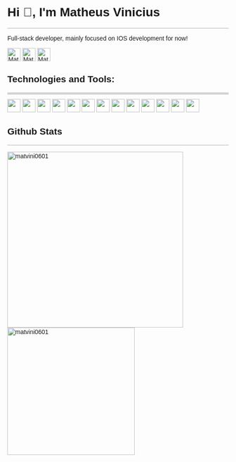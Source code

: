 <div style="font-family: Arial, Helvetica, sans-serif;">
    <h1 align="left">Hi 👋, I'm Matheus Vinicius</h1>
    <p style="background-color: lightgray; display: block; height: 2px;"></p>
        <p>Full-stack developer, mainly focused on IOS development for now!</p>
        <a href="https://linkedin.com/in/matheus-vinícius-9b0b441a0" target="blank"><img align="center" src="https://img.shields.io/badge/LinkedIn-0077B5?style=for-the-badge&logo=linkedin&logoColor=white" alt="Matheus Vinicius" height="30"/></a>
        <a href="https://github.com/MatVini0601" target="blank"><img align="center" src="https://img.shields.io/badge/GitHub-100000?style=for-the-badge&logo=github&logoColor=white" alt="MatVini0601" height="30"/></a>
        <a href="mailto:matheus1ro@hotmail.com" target="blank"><img align="center" src="https://img.shields.io/badge/Microsoft_Outlook-0078D4?style=for-the-badge&logo=microsoft-outlook&logoColor=white" alt="Matheus Vinicius" height="30"/></a>
        <h2 align="left">Technologies and Tools:</h3>
        <p style="background-color: lightgray; display: block; height: 5px; margin-bottom: 10px;"></p>
    <div>
        <img align="bottom" src="https://img.shields.io/badge/CSS3-1572B6?style=for-the-badge&logo=css3&logoColor=white" height="30"/>
        <img align="bottom" src="https://img.shields.io/badge/MySQL-005C84?style=for-the-badge&logo=mysql&logoColor=white" height="30"/>
        <img align="bottom" src="https://img.shields.io/badge/C%23-239120?style=for-the-badge&logo=c-sharp&logoColor=white" height="30"/>
        <img align="bottom" src="https://img.shields.io/badge/HTML5-E34F26?style=for-the-badge&logo=html5&logoColor=white" height="30"/>
        <img align="bottom" src="https://img.shields.io/badge/JavaScript-323330?style=for-the-badge&logo=javascript&logoColor=F7DF1E" height="30"/>
        <img align="bottom" src="https://img.shields.io/badge/Swift-FA7343?style=for-the-badge&logo=swift&logoColor=white" height="30"/>
        <img align="bottom" src="https://img.shields.io/badge/.NET-512BD4?style=for-the-badge&logo=dotnet&logoColor=white" height="30"/>
        <img align="bottom" src="https://img.shields.io/badge/Node.js-339933?style=for-the-badge&logo=nodedotjs&logoColor=white" height="30"/>
        <img align="bottom" src="https://img.shields.io/badge/Postman-FF6C37?style=for-the-badge&logo=Postman&logoColor=white" height="30"/>
        <img align="bottom" src="https://img.shields.io/badge/VSCode-0078D4?style=for-the-badge&logo=visual%20studio%20code&logoColor=white" height="30"/>
        <img align="bottom" src="https://img.shields.io/badge/Visual_Studio-5C2D91?style=for-the-badge&logo=visual%20studio&logoColor=white" height="30"/>
        <img align="bottom" src="https://img.shields.io/badge/Xcode-007ACC?style=for-the-badge&logo=Xcode&logoColor=white" height="30"/>
        <img align="bottom" src="https://img.shields.io/badge/GIT-E44C30?style=for-the-badge&logo=git&logoColor=white" height="30"/>
    </div>
        <h2>Github Stats</h3>
        <p style="background-color: lightgray; display: block; height: 2px;"></p>
    <div style="display: block;">
        <img style="display; inline-block; width:400px" align="left" src="https://github-readme-stats-sigma-five.vercel.app/api?username=matvini0601&show_icons=true&locale=en&theme=dracula" alt="matvini0601" /></p>
        <img style="display; inline-block; width:290px" align="left" src="https://github-readme-stats-sigma-five.vercel.app/api/top-langs/?username=MatVini0601&layout=compact&langs_count=7&theme=dracula" alt="matvini0601" /></p>
    </div>
</div>
